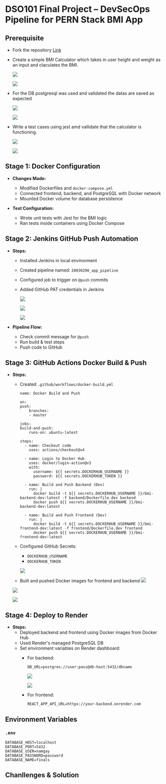 # DSO101 Final Project – DevSecOps Pipeline for PERN Stack BMI App

## Prerequisite

- Fork the repository [Link]( https://github.com/Darshansgit/DSO101_SE_project.git)
- Create a simple BMI Calculator which takes in user height and weight as an input and claculates the BMI.

    ![](image/1.png)

    ![](image/2.png)

- For the DB postgresql was used and validated the datas are saved as expected

    ![](image/4.png)

    ![](image/6.png)

- Write a test cases using jest amd vallidate that the calculator is functioning.

    ![](image/7.png)

    ![](image/3.png)

## Stage 1: Docker Configuration

- **Changes Made:**
  - Modified Dockerfiles and `docker-compose.yml`
  - Connected frontend, backend, and PostgreSQL with Docker network
  - Mounted Docker volume for database persistence

- **Test Configuration:**
  - Wrote unit tests with Jest for the BMI logic
  - Ran tests inside containers using Docker Compose

## Stage 2: Jenkins GitHub Push Automation

- **Steps:**
  - Installed Jenkins in local environment
  - Created pipeline named: `20030290_app_pipeline`
  - Configured job to trigger on `@push` commits
  - Added GitHub PAT credentials in Jenkins

    ![](image/8.png)

    ![](image/9.png)

    ![](image/10.png)

- **Pipeline Flow:**
  - Check commit message for `@push`
  - Run build & test steps
  - Push code to GitHub

## Stage 3: GitHub Actions Docker Build & Push

- **Steps:**
  - Created `.github/workflows/docker-build.yml`

    ```
    name: Docker Build and Push

    on:
    push:
        branches:
        - master

    jobs:
    build-and-push:
        runs-on: ubuntu-latest

    steps:
      - name: Checkout code
        uses: actions/checkout@v4

      - name: Login to Docker Hub
        uses: docker/login-action@v3
        with:
          username: ${{ secrets.DOCKERHUB_USERNAME }}
          password: ${{ secrets.DOCKERHUB_TOKEN }}

      - name: Build and Push Backend (Dev)
        run: |
          docker build -t ${{ secrets.DOCKERHUB_USERNAME }}/bmi-backend-dev:latest -f backend/Dockerfile.dev backend
          docker push ${{ secrets.DOCKERHUB_USERNAME }}/bmi-backend-dev:latest

      - name: Build and Push Frontend (Dev)
        run: |
          docker build -t ${{ secrets.DOCKERHUB_USERNAME }}/bmi-frontend-dev:latest -f frontend/Dockerfile.dev frontend
          docker push ${{ secrets.DOCKERHUB_USERNAME }}/bmi-frontend-dev:latest
    ```

  - Configured GitHub Secrets:
    - `DOCKERHUB_USERNAME`
    - `DOCKERHUB_TOKEN`

    ![](image/11.png)

  - Built and pushed Docker images for frontend and backend
  ![](image/14.png)

  ![](image/16.png)

  ![](image/17.png)

## Stage 4: Deploy to Render

- **Steps:**
  - Deployed backend and frontend using Docker images from Docker Hub
  - Used Render's managed PostgreSQL DB
  - Set environment variables on Render dashboard:
    - For backend:
      ```
      DB_URL=postgres://user:pass@db-host:5432/dbname
      ```
      ![](image/18.png)
      
      ![](image/19.png)

    - For frontend:
      ```
      REACT_APP_API_URL=https://your-backend.onrender.com
      ```

## Environment Variables

### `.env`

```env
DATABASE_HOST=localhost
DATABASE_PORT=5432
DATABASE_USER=namgay
DATABASE_PASSWORD=password
DATABASE_NAME=finals
```

## Chanllenges & Solution


